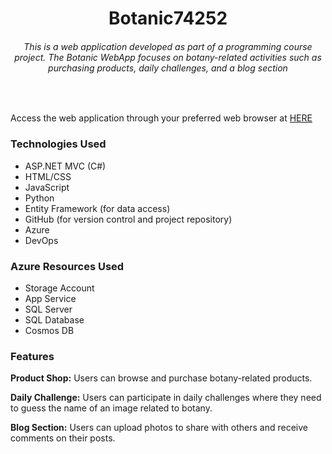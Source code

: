<h1 align="center">Botanic74252</h1>
<h6 align="center">This is a web application developed as part of a programming course project. The Botanic WebApp focuses on botany-related activities such as purchasing products, daily challenges, and a blog section</h3>
<br />

Access the web application through your preferred web browser at [HERE](ruirumos74252.azurewebsites.net)

### Technologies Used
* ASP.NET MVC (C#)
* HTML/CSS
* JavaScript
* Python
* Entity Framework (for data access)
* GitHub (for version control and project repository)
* Azure
* DevOps

### Azure Resources Used
* Storage Account
* App Service
* SQL Server
* SQL Database
* Cosmos DB

  
### Features
**Product Shop:** Users can browse and purchase botany-related products.

**Daily Challenge:** Users can participate in daily challenges where they need to guess the name of an image related to botany.

**Blog Section:** Users can upload photos to share with others and receive comments on their posts.

